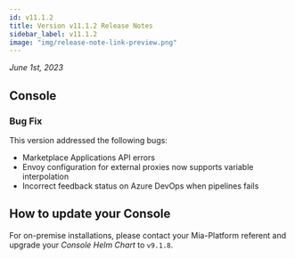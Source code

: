 ```yaml
---
id: v11.1.2
title: Version v11.1.2 Release Notes
sidebar_label: v11.1.2
image: "img/release-note-link-preview.png"
---
```


_June 1st, 2023_

## Console

### Bug Fix

This version addressed the following bugs:

* Marketplace Applications API errors
* Envoy configuration for external proxies now supports variable interpolation
* Incorrect feedback status on Azure DevOps when pipelines fails

## How to update your Console

For on-premise installations, please contact your Mia-Platform referent and upgrade your _Console Helm Chart_ to `v9.1.8`.
